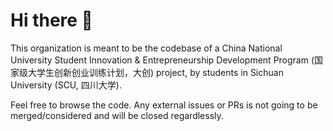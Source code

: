 # Hi there 👋
This organization is meant to be the codebase of a China National University Student Innovation & Entrepreneurship Development Program (国家级大学生创新创业训练计划，大创) project, by students in Sichuan University (SCU, 四川大学).

Feel free to browse the code. Any external issues or PRs is not going to be merged/considered and will be closed regardlessly.
